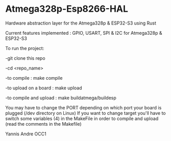 # Atmega328p-Esp8266-HAL
Hardware abstraction layer for the Atmega328p &amp; ESP32-S3 using Rust

Current features implemented : GPIO, USART, SPI & I2C for Atmega328p & ESP32-S3

To run the project:

-git clone this repo

-cd <repo_name>

-to compile : make compile

-to upload on a board : make upload

-to compile and upload : make buildatmega/buildesp

You may have to change the PORT depending on which port your board is plugged (/dev directory on Linux)
If you want to change target you'll have to switch some variables (4) in the MakeFile in order to compile and upload (read the comments in the Makefile)

Yannis Andre OCC1
